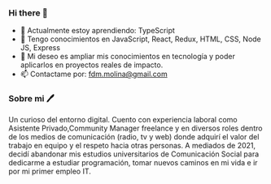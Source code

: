 ### Hi there 👋

- 🌱 Actualmente estoy aprendiendo: TypeScript
- 💬 Tengo conocimientos en JavaScript, React, Redux, HTML, CSS, Node JS, Express
- 🙌 Mi deseo es ampliar mis conocimientos en tecnología y poder aplicarlos en proyectos reales de impacto. 
- 📫 Contactame por: fdm.molina@gmail.com

### Sobre mi 🖊

Un curioso del entorno digital. Cuento con experiencia laboral como Asistente Privado,Community Manager freelance y en diversos roles dentro de los medios de comunicación (radio, tv y web) donde adquirí el valor del trabajo en equipo y el respeto hacia otras personas. A mediados de 2021, decidí abandonar mis estudios universitarios de Comunicación Social para dedicarme a estudiar programación, tomar nuevos caminos en mi vida e ir por mi primer empleo IT.

